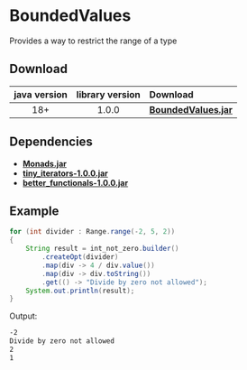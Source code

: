 # BoundedValues
Provides a way to restrict the range of a type 

## Download

java version | library version | Download
:----------: | :-------------: | :-------
18+          | 1.0.0           | [**BoundedValues.jar**](https://github.com/tinycodecrank/BoundedValues/releases/download/v1.0.0/BoundedValues.jar)

## Dependencies
* [**Monads.jar**](https://github.com/tinycodecrank/tinyMonads/releases/download/v1.0.0/Monads.jar)
* [**tiny_iterators-1.0.0.jar**](https://github-registry-files.githubusercontent.com/524711166/350b3900-1c76-11ed-8320-cec0958c6479?X-Amz-Algorithm=AWS4-HMAC-SHA256&X-Amz-Credential=AKIAIWNJYAX4CSVEH53A%2F20220815%2Fus-east-1%2Fs3%2Faws4_request&X-Amz-Date=20220815T201928Z&X-Amz-Expires=300&X-Amz-Signature=211367363e34dbe0942f1d0fc12b07930549de77241330f70c1b208744a60318&X-Amz-SignedHeaders=host&actor_id=0&key_id=0&repo_id=524711166&response-content-disposition=filename%3Dtiny_iterators-1.0.0.jar&response-content-type=application%2Foctet-stream)
* [**better_functionals-1.0.0.jar**](https://github-registry-files.githubusercontent.com/520194187/a8ac4680-1c74-11ed-8aae-8026dc765d3a?X-Amz-Algorithm=AWS4-HMAC-SHA256&X-Amz-Credential=AKIAIWNJYAX4CSVEH53A%2F20220815%2Fus-east-1%2Fs3%2Faws4_request&X-Amz-Date=20220815T202126Z&X-Amz-Expires=300&X-Amz-Signature=abef8e2528faf6a205af945f6a8365e72b3c57048950181120beb5a453b61563&X-Amz-SignedHeaders=host&actor_id=0&key_id=0&repo_id=520194187&response-content-disposition=filename%3Dbetter_functionals-1.0.0.jar&response-content-type=application%2Foctet-stream)

## Example

```java
for (int divider : Range.range(-2, 5, 2))
{
	String result = int_not_zero.builder()
		.createOpt(divider)
		.map(div -> 4 / div.value())
		.map(div -> div.toString())
		.get(() -> "Divide by zero not allowed");
	System.out.println(result);
}
```
Output:
```bash
-2
Divide by zero not allowed
2
1
```
